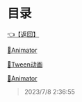 # 目录  


[👈【返回】](..\--目录--Unity笔记)  


[📁Animator](.\Animator\--目录--Animator)  

[📁Tween动画](.\Tween动画\--目录--Tween动画)  

[📜Animator](.\Animator)  







> 2023/7/8 2:36:55
